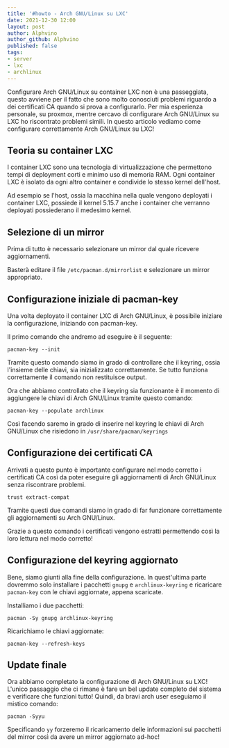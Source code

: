 ```yaml
---
title: '#howto - Arch GNU/Linux su LXC' 
date: 2021-12-30 12:00
layout: post 
author: Alphvino
author_github: Alphvino
published: false
tags: 
- server 
- lxc
- archlinux
---
```


Configurare Arch GNU/Linux su container LXC non è una passeggiata, questo avviene per il fatto che sono molto conosciuti problemi riguardo a dei certificati CA quando si prova a configurarlo. Per mia esperienza personale, su proxmox, mentre cercavo di configurare Arch GNU/Linux su LXC ho riscontrato problemi simili. In questo articolo vediamo come configurare correttamente Arch GNU/Linux su LXC!

## Teoria su container LXC

I container LXC sono una tecnologia di virtualizzazione che permettono tempi di deployment corti e minimo uso di memoria RAM. Ogni container LXC è isolato da ogni altro container e condivide lo stesso kernel dell'host.

Ad esempio se l'host, ossia la macchina nella quale vengono deployati i container LXC, possiede il kernel 5.15.7 anche i container che verranno deployati possiederano il medesimo kernel.

## Selezione di un mirror

Prima di tutto è necessario selezionare un mirror dal quale ricevere aggiornamenti.

Basterà editare il file `/etc/pacman.d/mirrorlist` e selezionare un mirror appropriato.

## Configurazione iniziale di pacman-key

Una volta deployato il container LXC di Arch GNU/Linux, è possibile iniziare la configurazione, iniziando con pacman-key.

Il primo comando che andremo ad eseguire è il seguente:

```shell
pacman-key --init
```

Tramite questo comando siamo in grado di controllare che il keyring, ossia l'insieme delle chiavi, sia inizializzato correttamente. Se tutto funziona correttamente il comando non restituisce output.

Ora che abbiamo controllato che il keyring sia funzionante è il momento di aggiungere le chiavi di Arch GNU/Linux tramite questo comando:

```shell
pacman-key --populate archlinux
```

Così facendo saremo in grado di inserire nel keyring le chiavi di Arch GNU/Linux che risiedono in `/usr/share/pacman/keyrings`

## Configurazione dei certificati CA

Arrivati a questo punto è importante configurare nel modo corretto i certificati CA così da poter eseguire gli aggiornamenti di Arch GNU/Linux senza riscontrare problemi.

```shell
trust extract-compat
```

Tramite questi due comandi siamo in grado di far funzionare correttamente gli aggiornamenti su Arch GNU/Linux.

Grazie a questo comando i certificati vengono estratti permettendo così la loro lettura nel modo corretto!

## Configurazione del keyring aggiornato

Bene, siamo giunti alla fine della configurazione. In quest'ultima parte dovremmo solo installare i pacchetti `gnupg` e `archlinux-keyring` e ricaricare `pacman-key` con le chiavi aggiornate, appena scaricate.

Installiamo i due pacchetti:

```shell
pacman -Sy gnupg archlinux-keyring
```

Ricarichiamo le chiavi aggiornate:

```shell
pacman-key --refresh-keys
```

## Update finale

Ora abbiamo completato la configurazione di Arch GNU/Linux su LXC! L'unico passaggio che ci rimane è fare un bel update completo del sistema e verificare che funzioni tutto! Quindi, da bravi arch user eseguiamo il mistico comando:

```shell
pacman -Syyu
```

Specificando `yy` forzeremo il ricaricamento delle informazioni sui pacchetti del mirror così da avere un mirror aggiornato ad-hoc!
